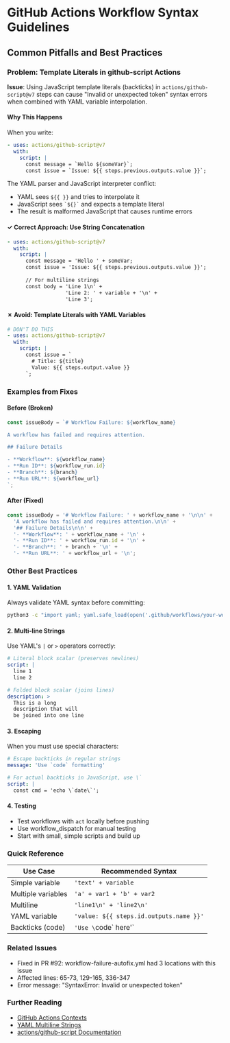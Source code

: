 # GitHub Actions Workflow Syntax Guidelines

## Common Pitfalls and Best Practices

### Problem: Template Literals in github-script Actions

**Issue**: Using JavaScript template literals (backticks) in `actions/github-script@v7` steps can cause "Invalid or unexpected token" syntax errors when combined with YAML variable interpolation.

#### Why This Happens

When you write:
```yaml
- uses: actions/github-script@v7
  with:
    script: |
      const message = `Hello ${someVar}`;
      const issue = `Issue: ${{ steps.previous.outputs.value }}`;
```

The YAML parser and JavaScript interpreter conflict:
- YAML sees `${{ }}` and tries to interpolate it
- JavaScript sees `` `${}` `` and expects a template literal
- The result is malformed JavaScript that causes runtime errors

#### ✓ Correct Approach: Use String Concatenation

```yaml
- uses: actions/github-script@v7
  with:
    script: |
      const message = 'Hello ' + someVar;
      const issue = 'Issue: ${{ steps.previous.outputs.value }}';
      
      // For multiline strings
      const body = 'Line 1\n' +
                   'Line 2: ' + variable + '\n' +
                   'Line 3';
```

#### ✗ Avoid: Template Literals with YAML Variables

```yaml
# DON'T DO THIS
- uses: actions/github-script@v7
  with:
    script: |
      const issue = `
        # Title: ${title}
        Value: ${{ steps.output.value }}
      `;
```

### Examples from Fixes

#### Before (Broken)
```javascript
const issueBody = `# Workflow Failure: ${workflow_name}

A workflow has failed and requires attention.

## Failure Details

- **Workflow**: ${workflow_name}
- **Run ID**: ${workflow_run.id}
- **Branch**: ${branch}
- **Run URL**: ${workflow_url}
`;
```

#### After (Fixed)
```javascript
const issueBody = '# Workflow Failure: ' + workflow_name + '\n\n' +
  'A workflow has failed and requires attention.\n\n' +
  '## Failure Details\n\n' +
  '- **Workflow**: ' + workflow_name + '\n' +
  '- **Run ID**: ' + workflow_run.id + '\n' +
  '- **Branch**: ' + branch + '\n' +
  '- **Run URL**: ' + workflow_url + '\n';
```

### Other Best Practices

#### 1. YAML Validation
Always validate YAML syntax before committing:
```bash
python3 -c "import yaml; yaml.safe_load(open('.github/workflows/your-workflow.yml'))"
```

#### 2. Multi-line Strings
Use YAML's `|` or `>` operators correctly:
```yaml
# Literal block scalar (preserves newlines)
script: |
  line 1
  line 2

# Folded block scalar (joins lines)
description: >
  This is a long
  description that will
  be joined into one line
```

#### 3. Escaping
When you must use special characters:
```yaml
# Escape backticks in regular strings
message: 'Use `code` formatting'

# For actual backticks in JavaScript, use \`
script: |
  const cmd = 'echo \`date\`';
```

#### 4. Testing
- Test workflows with `act` locally before pushing
- Use workflow_dispatch for manual testing
- Start with small, simple scripts and build up

### Quick Reference

| Use Case | Recommended Syntax |
|----------|-------------------|
| Simple variable | `'text' + variable` |
| Multiple variables | `'a' + var1 + 'b' + var2` |
| Multiline | `'line1\n' + 'line2\n'` |
| YAML variable | `'value: ${{ steps.id.outputs.name }}'` |
| Backticks (code) | `'Use \`code\` here'` |

### Related Issues

- Fixed in PR #92: workflow-failure-autofix.yml had 3 locations with this issue
- Affected lines: 65-73, 129-165, 336-347
- Error message: "SyntaxError: Invalid or unexpected token"

### Further Reading

- [GitHub Actions Contexts](https://docs.github.com/en/actions/learn-github-actions/contexts)
- [YAML Multiline Strings](https://yaml-multiline.info/)
- [actions/github-script Documentation](https://github.com/actions/github-script)

